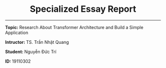 <div align="center">
    <h1>Specialized Essay Report</h1>
</div>
<hr />
<p><strong>Topic: </strong>Research About Transformer Architecture and Build a Simple Application</p>
<p><strong>Intructor: </strong> TS. Trần Nhật Quang</p>
<p><strong>Student: </strong> Nguyễn Đức Trí</p>
<p><strong>ID: </strong> 19110302</p>